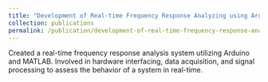 ```yaml
---
title: "Development of Real-time Frequency Response Analyzing using Arduino & MATLAB"
collection: publications
permalink: /publication/development-of-real-time-frequency-response-analyzing-using-arduino-and-matlab
---
```


Created a real-time frequency response analysis system utilizing Arduino and MATLAB. Involved in hardware
interfacing, data acquisition, and signal processing to assess the behavior of a system in real-time.
